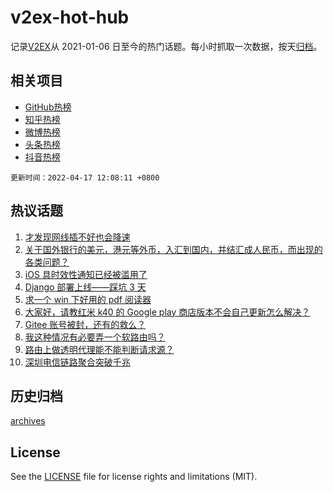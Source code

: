# v2ex-hot-hub

 记录[V2EX](https://www.v2ex.com/)从 2021-01-06 日至今的热门话题。每小时抓取一次数据，按天[归档](archives)。
 
 ## 相关项目

- [GitHub热榜](https://github.com/snaildev/github-hot-hub)
- [知乎热榜](https://github.com/snaildev/zhihu-hot-hub)
- [微博热榜](https://github.com/snaildev/weibo-hot-hub)
- [头条热榜](https://github.com/snaildev/toutiao-hot-hub)
- [抖音热榜](https://github.com/snaildev/douyin-hot-hub)


 `更新时间：2022-04-17 12:08:11 +0800`

## 热议话题

1. [才发现网线插不好也会降速](https://www.v2ex.com/t/847384)
1. [关于国外银行的美元，港元等外币，入汇到国内，并结汇成人民币，而出现的各类问题？](https://www.v2ex.com/t/847350)
1. [iOS 具时效性通知已经被滥用了](https://www.v2ex.com/t/847367)
1. [Django 部署上线——踩坑 3 天](https://www.v2ex.com/t/847401)
1. [求一个 win 下好用的 pdf 阅读器](https://www.v2ex.com/t/847433)
1. [大家好，请教红米 k40 的 Google play 商店版本不会自己更新怎么解决？](https://www.v2ex.com/t/847326)
1. [Gitee 账号被封，还有的救么？](https://www.v2ex.com/t/847370)
1. [我这种情况有必要弄一个软路由吗？](https://www.v2ex.com/t/847399)
1. [路由上做透明代理能不能判断请求源？](https://www.v2ex.com/t/847341)
1. [深圳电信链路聚合突破千兆](https://www.v2ex.com/t/847414)

## 历史归档

[archives](archives)

## License

See the [LICENSE](LICENSE) file for license rights and limitations (MIT).
